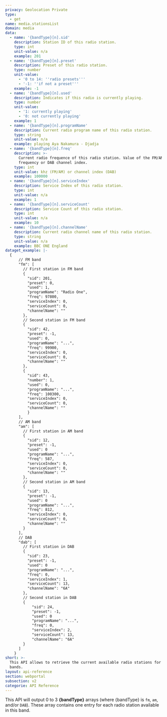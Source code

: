 ```yaml
---
privacy: Geolocation Private
type:
  - get
name: media.stationsList
domain: media
data:
  - name: '{bandType}[n].sid'
    description: Station ID of this radio station.
    type: int
    unit-value: n/a
    example: 201
  - name: '{bandType}[n].preset'
    description: Preset of this radio station.
    type: number
    unit-value:
      - '0 to 14: ''radio presets'''
      - '-1: ''if not a preset'''
    example: -1
  - name: '{bandType}[n].used'
    description: Indicates if this radio is currently playing.
    type: number
    unit-value:
      - '1: currently playing'
      - '0: not currently playing'
    example: 1
  - name: '{bandType}[n].programName'
    description: Current radio program name of this radio station.
    type: string
    unit-value: n/a
    example: playing Aya Nakamura - Djadja
  - name: '{bandType}[n].freq'
    description: >-
      Current radio frequence of this radio station. Value of the FM/AM
      frequency or DAB channel index.
    type: int
    unit-value: khz (FM/AM) or channel index (DAB)
    example: 100000
  - name: '{bandType}[n].serviceIndex'
    description: Service Index of this radio station.
    type: int
    unit-value: n/a
    example: 1
  - name: '{bandType}[n].serviceCount'
    description: Service Count of this radio station.
    type: int
    unit-value: n/a
    example: 10
  - name: '{bandType}[n].channelName'
    description: Current radio channel name of this radio station.
    type: string
    unit-value: n/a
    example: BBC ONE England
dataget_example: |-
  {
      // FM band
      "fm": [
        // First station in FM band
        {
          "sid": 201,        
          "preset": 0,       
          "used": 1,         
          "programName": "Radio One", 
          "freq": 97800,     
          "serviceIndex": 0, 
          "serviceCount": 0, 
          "channelName": ""  
        },
        // Second station in FM band
        {
          "sid": 42,
          "preset": -1,
          "used": 0,
          "programName": "...",
          "freq": 99900,
          "serviceIndex": 0,
          "serviceCount": 0,
          "channelName": ""
        },
        {
          "sid": 43,
          "number": 1,
          "used": 0,
          "programName": "...",
          "freq": 100300,
          "serviceIndex": 0,
          "serviceCount": 0,
          "channelName": ""
          }
      ],
      // AM band
      "am": [
        // First station in AM band
        {
          "sid": 12,
          "preset": -1,
          "used": 0
          "programName": "...",
          "freq": 587,
          "serviceIndex": 0,
          "serviceCount": 0,
          "channelName": ""
        },
        // Second station in AM band
        {
          "sid": 13,
          "preset": -1,
          "used": 0
          "programName": "...",
          "freq": 812,
          "serviceIndex": 0,
          "serviceCount": 0,
          "channelName": ""
        }
      ],
      // DAB
      "dab": [
        // First station in DAB
        {
          "sid": 23,
          "preset": -1,
          "used": 0
          "programName": "...",
          "freq": 0,
          "serviceIndex": 1,  
          "serviceCount": 13, 
          "channelName": "6A" 
        },
        // Second station in DAB
        {
            "sid": 24,
            "preset": -1,
            "used": 0
            "programName": "...",
            "freq": 0,
            "serviceIndex": 2,
            "serviceCount": 13,
            "channelName": "6A"
        }
      ]
    }
short: >-
  This API allows to retrieve the current available radio stations for all
  bands.
layout: api-reference
section: webportal
subsection: v2
categorie: API Reference
---
```


This API will output 0 to 3 **{bandType}** arrays (where {bandType} is `fm`, `am`, and/or `DAB`).
These array contains one entry for each radio station available in this band.
